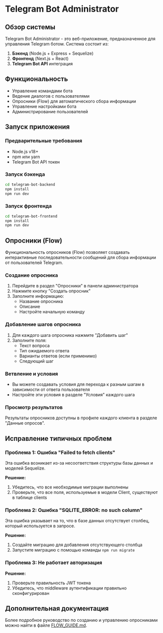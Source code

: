 # Telegram Bot Administrator

## Обзор системы

Telegram Bot Administrator - это веб-приложение, предназначенное для управления Telegram ботом. Система состоит из:

1. **Бэкенд** (Node.js + Express + Sequelize)
2. **Фронтенд** (Next.js + React)
3. **Telegram Bot API** интеграция

## Функциональность

- Управление командами бота
- Ведение диалогов с пользователями
- Опросники (Flow) для автоматического сбора информации
- Управление настройками бота
- Администрирование пользователей

## Запуск приложения

### Предварительные требования

- Node.js v18+
- npm или yarn
- Telegram Bot API токен

### Запуск бэкенда

```bash
cd telegram-bot-backend
npm install
npm run dev
```

### Запуск фронтенда

```bash
cd telegram-bot-frontend
npm install
npm run dev
```

## Опросники (Flow)

Функциональность опросников (Flow) позволяет создавать интерактивные последовательности сообщений для сбора информации от пользователей Telegram.

### Создание опросника

1. Перейдите в раздел "Опросники" в панели администратора
2. Нажмите кнопку "Создать опросник"
3. Заполните информацию:
   - Название опросника
   - Описание
   - Настройте начальную команду

### Добавление шагов опросника

1. Для каждого шага опросника нажмите "Добавить шаг"
2. Заполните поля:
   - Текст вопроса
   - Тип ожидаемого ответа
   - Варианты ответов (если применимо)
   - Следующий шаг

### Ветвление и условия

- Вы можете создавать условия для перехода к разным шагам в зависимости от ответа пользователя
- Настройте эти условия в разделе "Условия" каждого шага

### Просмотр результатов

Результаты опросников доступны в профиле каждого клиента в разделе "Данные опросов".

## Исправление типичных проблем

### Проблема 1: Ошибка "Failed to fetch clients"

Эта ошибка возникает из-за несоответствия структуры базы данных и моделей Sequelize. 

**Решение:**
1. Убедитесь, что все необходимые миграции выполнены
2. Проверьте, что все поля, используемые в модели Client, существуют в таблице clients

### Проблема 2: Ошибка "SQLITE_ERROR: no such column"

Эта ошибка указывает на то, что в базе данных отсутствует столбец, который используется в запросе.

**Решение:**
1. Создайте миграцию для добавления отсутствующего столбца
2. Запустите миграцию с помощью команды `npm run migrate`

### Проблема 3: Не работает авторизация

**Решение:**
1. Проверьте правильность JWT токена
2. Убедитесь, что middleware аутентификации правильно сконфигурирован

## Дополнительная документация

Более подробное руководство по созданию и управлению опросниками можно найти в файле [FLOW_GUIDE.md](/home/ak/telegram-bot/FLOW_GUIDE.md). 